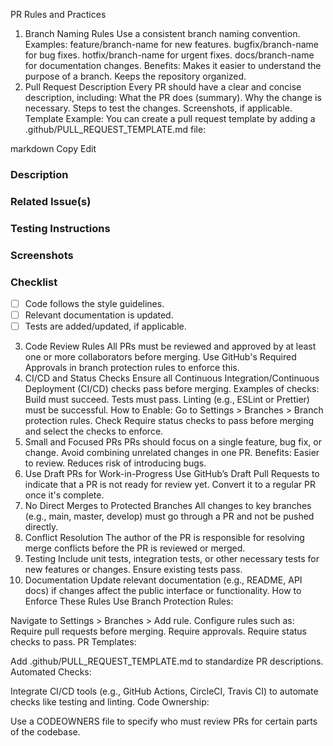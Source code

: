 PR Rules and Practices
1. Branch Naming Rules
Use a consistent branch naming convention. Examples:
feature/branch-name for new features.
bugfix/branch-name for bug fixes.
hotfix/branch-name for urgent fixes.
docs/branch-name for documentation changes.
Benefits:
Makes it easier to understand the purpose of a branch.
Keeps the repository organized.
2. Pull Request Description
Every PR should have a clear and concise description, including:
What the PR does (summary).
Why the change is necessary.
Steps to test the changes.
Screenshots, if applicable.
Template Example:
You can create a pull request template by adding a .github/PULL_REQUEST_TEMPLATE.md file:

markdown
Copy
Edit
### Description
<!-- Briefly describe what this PR does -->

### Related Issue(s)
<!-- Link to the related issue(s) (e.g., Fixes #123) -->

### Testing Instructions
<!-- Describe the steps to test this PR -->

### Screenshots
<!-- Add screenshots, if applicable -->

### Checklist
- [ ] Code follows the style guidelines.
- [ ] Relevant documentation is updated.
- [ ] Tests are added/updated, if applicable.
3. Code Review Rules
All PRs must be reviewed and approved by at least one or more collaborators before merging.
Use GitHub's Required Approvals in branch protection rules to enforce this.
4. CI/CD and Status Checks
Ensure all Continuous Integration/Continuous Deployment (CI/CD) checks pass before merging.
Examples of checks:
Build must succeed.
Tests must pass.
Linting (e.g., ESLint or Prettier) must be successful.
How to Enable:
Go to Settings > Branches > Branch protection rules.
Check Require status checks to pass before merging and select the checks to enforce.
5. Small and Focused PRs
PRs should focus on a single feature, bug fix, or change.
Avoid combining unrelated changes in one PR.
Benefits:
Easier to review.
Reduces risk of introducing bugs.
6. Use Draft PRs for Work-in-Progress
Use GitHub’s Draft Pull Requests to indicate that a PR is not ready for review yet.
Convert it to a regular PR once it's complete.
7. No Direct Merges to Protected Branches
All changes to key branches (e.g., main, master, develop) must go through a PR and not be pushed directly.
8. Conflict Resolution
The author of the PR is responsible for resolving merge conflicts before the PR is reviewed or merged.
9. Testing
Include unit tests, integration tests, or other necessary tests for new features or changes.
Ensure existing tests pass.
10. Documentation
Update relevant documentation (e.g., README, API docs) if changes affect the public interface or functionality.
How to Enforce These Rules
Use Branch Protection Rules:

Navigate to Settings > Branches > Add rule.
Configure rules such as:
Require pull requests before merging.
Require approvals.
Require status checks to pass.
PR Templates:

Add .github/PULL_REQUEST_TEMPLATE.md to standardize PR descriptions.
Automated Checks:

Integrate CI/CD tools (e.g., GitHub Actions, CircleCI, Travis CI) to automate checks like testing and linting.
Code Ownership:

Use a CODEOWNERS file to specify who must review PRs for certain parts of the codebase.
